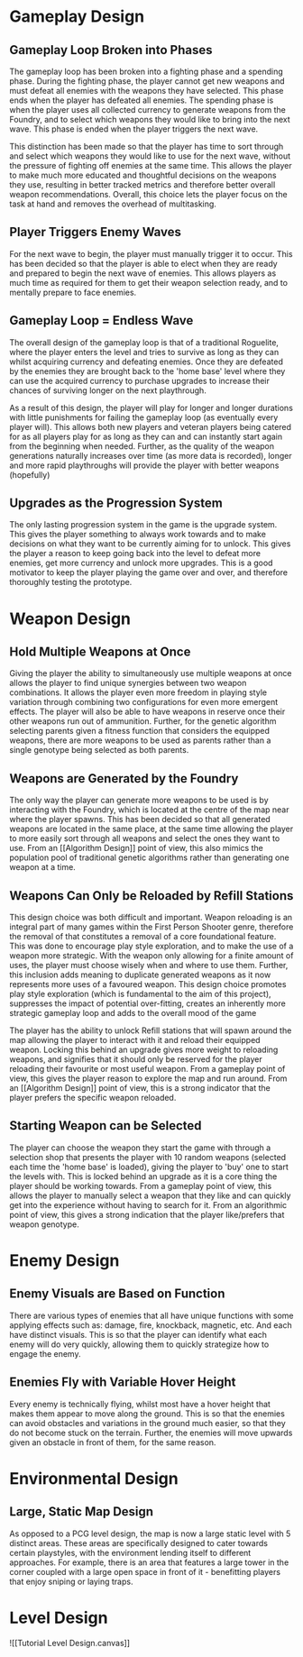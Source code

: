 # Gameplay Design
## Gameplay Loop Broken into Phases
The gameplay loop has been broken into a fighting phase and a spending phase. During the fighting phase, the player cannot get new weapons and must defeat all enemies with the weapons they have selected. This phase ends when the player has defeated all enemies. The spending phase is when the player uses all collected currency to generate weapons from the Foundry, and to select which weapons they would like to bring into the next wave. This phase is ended when the player triggers the next wave.

This distinction has been made so that the player has time to sort through and select which weapons they would like to use for the next wave, without the pressure of fighting off enemies at the same time. This allows the player to make much more educated and thoughtful decisions on the weapons they use, resulting in better tracked metrics and therefore better overall weapon recommendations. Overall, this choice lets the player focus on the task at hand and removes the overhead of multitasking.

## Player Triggers Enemy Waves
For the next wave to begin, the player must manually trigger it to occur. This has been decided so that the player is able to elect when they are ready and prepared to begin the next wave of enemies. This allows players as much time as required for them to get their weapon selection ready, and to mentally prepare to face enemies.

## Gameplay Loop = Endless Wave
The overall design of the gameplay loop is that of a traditional Roguelite, where the player enters the level and tries to survive as long as they can whilst acquiring currency and defeating enemies. Once they are defeated by the enemies they are brought back to the 'home base' level where they can use the acquired currency to purchase upgrades to increase their chances of surviving longer on the next playthrough.

As a result of this design, the player will play for longer and longer durations with little punishments for failing the gameplay loop (as eventually every player will). This allows both new players and veteran players being catered for as all players play for as long as they can and can instantly start again from the beginning when needed. Further, as the quality of the weapon generations naturally increases over time (as more data is recorded), longer and more rapid playthroughs will provide the player with better weapons (hopefully)

## Upgrades as the Progression System
The only lasting progression system in the game is the upgrade system. This gives the player something to always work towards and to make decisions on what they want to be currently aiming for to unlock. This gives the player a reason to keep going back into the level to defeat more enemies, get more currency and unlock more upgrades. This is a good motivator to keep the player playing the game over and over, and therefore thoroughly testing the prototype.

# Weapon Design
## Hold Multiple Weapons at Once
Giving the player the ability to simultaneously use multiple weapons at once allows the player to find unique synergies between two weapon combinations. It allows the player even more freedom in playing style variation through combining two configurations for even more emergent effects. The player will also be able to have weapons in reserve once their other weapons run out of ammunition. Further, for the genetic algorithm selecting parents given a fitness function that considers the equipped weapons, there are more weapons to be used as parents rather than a single genotype being selected as both parents.

## Weapons are Generated by the Foundry
The only way the player can generate more weapons to be used is by interacting with the Foundry, which is located at the centre of the map near where the player spawns. This has been decided so that all generated weapons are located in the same place, at the same time allowing the player to more easily sort through all weapons and select the ones they want to use. From an [[Algorithm Design]] point of view, this also mimics the population pool of traditional genetic algorithms rather than generating one weapon at a time.

## Weapons Can Only be Reloaded by Refill Stations
This design choice was both difficult and important. Weapon reloading is an integral part of many games within the First Person Shooter genre, therefore the removal of that constitutes a removal of a core foundational feature. This was done to encourage play style exploration, and to make the use of a weapon more strategic. With the weapon only allowing for a finite amount of uses, the player must choose wisely when and where to use them. Further, this inclusion adds meaning to duplicate generated weapons as it now represents more uses of a favoured weapon. This design choice promotes play style exploration (which is fundamental to the aim of this project), suppresses the impact of potential over-fitting, creates an inherently more strategic gameplay loop and adds to the overall mood of the game

The player has the ability to unlock Refill stations that will spawn around the map allowing the player to interact with it and reload their equipped weapon. Locking this behind an upgrade gives more weight to reloading weapons, and signifies that it should only be reserved for the player reloading their favourite or most useful weapon. From a gameplay point of view, this gives the player reason to explore the map and run around. From an [[Algorithm Design]] point of view, this is a strong indicator that the player prefers the specific weapon reloaded.

## Starting Weapon can be Selected
The player can choose the weapon they start the game with through a selection shop that presents the player with 10 random weapons (selected each time the 'home base' is loaded), giving the player to 'buy' one to start the levels with. This is locked behind an upgrade as it is a core thing the  player should be working towards. From a gameplay point of view, this allows the player to manually select a weapon that they like and can quickly get into the experience without having to search for it. From an algorithmic point of view, this gives a strong indication that the player like/prefers that weapon genotype.

# Enemy Design
## Enemy Visuals are Based on Function
There are various types of enemies that all have unique functions with some applying effects such as: damage, fire, knockback, magnetic, etc. And each have distinct visuals. This is so that the player can identify what each enemy will do very quickly, allowing them to quickly strategize how to engage the enemy.

## Enemies Fly with Variable Hover Height
Every enemy is technically flying, whilst most have a hover height that makes them appear to move along the ground. This is so that the enemies can avoid obstacles and variations in the ground much easier, so that they do not become stuck on the terrain. Further, the enemies will move upwards given an obstacle in front of them, for the same reason.

# Environmental Design
## Large, Static Map Design
As opposed to a PCG level design, the map is now a large static level with 5 distinct areas. These areas are specifically designed to cater towards certain playstyles, with the environment lending itself to different approaches. For example, there is an area that features a large tower in the corner coupled with a large open space in front of it - benefitting players that enjoy sniping or laying traps.

# Level Design
![[Tutorial Level Design.canvas]]